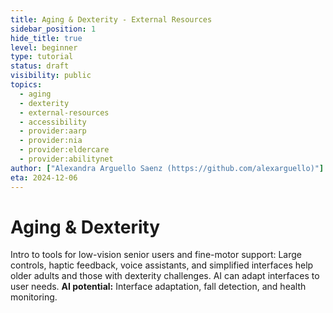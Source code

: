 ```yaml
---
title: Aging & Dexterity - External Resources
sidebar_position: 1
hide_title: true
level: beginner
type: tutorial
status: draft
visibility: public
topics:
  - aging
  - dexterity
  - external-resources
  - accessibility
  - provider:aarp
  - provider:nia
  - provider:eldercare
  - provider:abilitynet
author: ["Alexandra Arguello Saenz (https://github.com/alexarguello)"]
eta: 2024-12-06
---
```


# Aging & Dexterity 

Intro to tools for low-vision senior users and fine-motor support: Large controls, haptic feedback, voice assistants, and simplified interfaces help older adults and those with dexterity challenges. AI can adapt interfaces to user needs.
**AI potential:** Interface adaptation, fall detection, and health monitoring.

